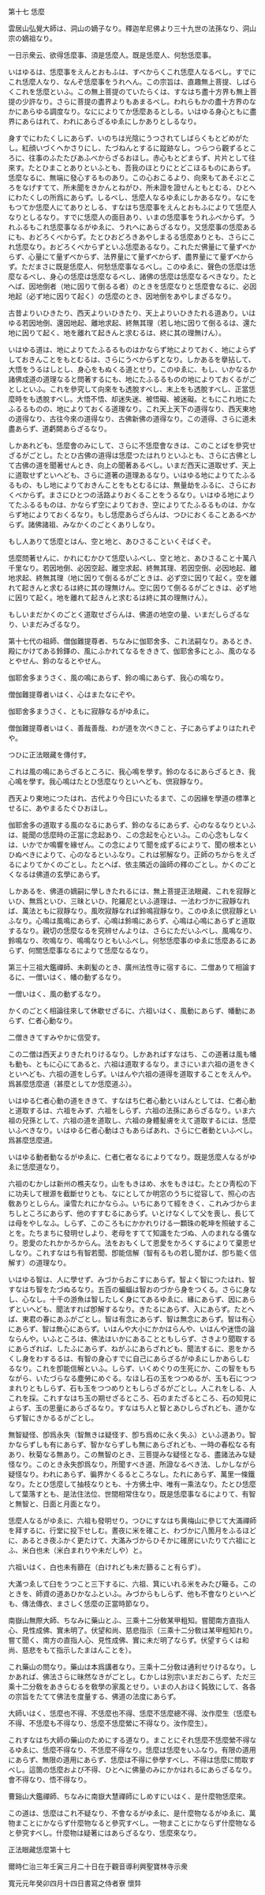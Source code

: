 

第十七 恁麼  

  

 雲居山弘覺大師は、洞山の嫡子なり。釋迦牟尼佛より三十九世の法孫なり、洞山宗の嫡祖なり。  

 一日示衆云、欲得恁麼事、須是恁麼人。既是恁麼人、何愁恁麼事。  

 いはゆるは、恁麼事をえんとおもふは、すべからくこれ恁麼人なるべし。すでにこれ恁麼人なり、なんぞ恁麼事をうれへん。この宗旨は、直趣無上菩提、しばらくこれを恁麼といふ。この無上菩提のていたらくは、すなはち盡十方界も無上菩提の少許なり。さらに菩提の盡界よりもあまるべし。われらもかの盡十方界のなかにあらゆる調度なり。なにによりてか恁麼あるとしる。いはゆる身心ともに盡界にあらはれて、われにあらざるゆゑにしかありとしるなり。  


 身すでにわたくしにあらず、いのちは光陰にうつされてしばらくもとどめがたし。紅顔いづくへかさりにし、たづねんとするに蹤跡なし。つらつら觀ずるところに、往事のふたたびあふべからざるおほし。赤心もとどまらず、片片として往來す。たとひまことありといふとも、吾我のほとりにとどこほるものにあらず。恁麼なるに、無端に發心するものあり。この心おこるより、向來もてあそぶところをなげすてて、所未聞をきかんとねがひ、所未證を證せんともとむる、ひとへにわたくしの所爲にあらず。しるべし、恁麼人なるゆゑにしかあるなり。なにをもつてか恁麼人にてありとしる、すなはち恁麼事をえんとおもふによりて恁麼人なりとしるなり。すでに恁麼人の面目あり、いまの恁麼事をうれふべからず。うれふるもこれ恁麼事なるがゆゑに、うれへにあらざるなり。又恁麼事の恁麼あるにも、おどろくべからず。たとひおどろきあやしまるる恁麼ありとも、さらにこれ恁麼なり。おどろくべからずといふ恁麼あるなり。これただ佛量にて量ずべからず、心量にて量ずべからず、法界量にて量ずべからず、盡界量にて量ずべからず。ただまさに既是恁麼人、何愁恁麼事なるべし。このゆゑに、聲色の恁麼は恁麼なるべし、身心の恁麼は恁麼なるべし、諸佛の恁麼は恁麼なるべきなり。たとへば、因地倒者（地に因りて倒るる者）のときを恁麼なりと恁麼會なるに、必因地起（必ず地に因りて起く）の恁麼のとき、因地倒をあやしまざるなり。  

  

 古昔よりいひきたり、西天よりいひきたり、天上よりいひきたれる道あり。いはゆる若因地倒、還因地起、離地求起、終無其理（若し地に因りて倒るるは、還た地に因りて起く、地を離れて起きんと求むるは、終に其の理無けん）。  

 いはゆる道は、地によりてたふるるものはかならず地によりておく、地によらずしておきんことをもとむるは、さらにうべからずとなり。しかあるを擧拈して、大悟をうるはしとし、身心をもぬくる道とせり。このゆゑに、もし、いかなるか諸佛成道の道理なると問著するにも、地にたふるるものの地によりておくるがごとしといふ。これを參究して向來をも透脫すべし、末上をも透脫すべし、正當恁麼時をも透脫すべし。大悟不悟、却迷失迷、被悟礙、被迷礙。ともにこれ地にたふるるものの、地によりておくる道理なり。これ天上天下の道得なり、西天東地の道得なり、古往今來の道得なり、古佛新佛の道得なり。この道得、さらに道未盡あらず、道虧闕あらざるなり。  

 しかあれども、恁麼會のみにして、さらに不恁麼會なきは、このことばを參究せざるがごとし。たとひ古佛の道得は恁麼つたはれりといふとも、さらに古佛として古佛の道を聞著せんとき、向上の聞著あるべし。いまだ西天に道取せず、天上に道取せずといへども、さらに道著の道理あるなり。いはゆる地によりてたふるるもの、もし地によりておきんことをもとむるには、無量劫をふるに、さらにおくべからず。まさにひとつの活路よりおくることをうるなり。いはゆる地によりてたふるるものは、かならず空によりておき、空によりてたふるるものは、かならず地によりておくるなり。もし恁麼あらざらんは、つひにおくることあるべからず。諸佛諸祖、みなかくのごとくありしなり。  

 もし人ありて恁麼とはん、空と地と、あひさることいくそばくぞ。  

 恁麼問著せんに、かれにむかひて恁麼いふべし、空と地と、あひさること十萬八千里なり。若因地倒、必因空起、離空求起、終無其理、若因空倒、必因地起、離地求起、終無其理（地に因りて倒るるがごときは、必ず空に因りて起く。空を離れて起きんと求むるは終に其の理無けん。空に因りて倒るるがごときは、必ず地に因りて起く。地を離れて起きんと求むるは終に其の理無けん）。  

 もしいまだかくのごとく道取せざらんは、佛道の地空の量、いまだしらざるなり、いまだみざるなり。  

  

 第十七代の祖師、僧伽難提尊者、ちなみに伽耶舍多、これ法嗣なり。あるとき、殿にかけてある鈴鐸の、風にふかれてなるをききて、伽耶舍多にとふ、風のなるとやせん、鈴のなるとやせん。  

 伽耶舍多まうさく、風の鳴にあらず、鈴の鳴にあらず、我心の鳴なり。  

僧伽難提尊者いはく、心はまたなにぞや。  

 伽耶舍多まうさく、ともに寂靜なるがゆゑに。  

僧伽難提尊者いはく、善哉善哉、わが道を次べきこと、子にあらずよりはたれぞや。  

 つひに正法眼藏を傳付す。  

 これは風の鳴にあらざるところに、我心鳴を學す。鈴のなるにあらざるとき、我心鳴を學す。我心鳴はたとひ恁麼なりといへども、倶寂靜なり。  

 西天より東地につたはれ、古代より今日にいたるまで、この因緣を學道の標準とせるに、あやまるたぐひおほし。  

 伽耶舍多の道取する風のなるにあらず、鈴のなるにあらず、心のなるなりといふは、能聞の恁麼時の正當に念起あり、この念起を心といふ。この心念もしなくは、いかでか鳴響を緣ぜん。この念によりて聞を成ずるによりて、聞の根本といひぬべきによりて、心のなるといふなり。これは邪解なり。正師のちからをえざるによりてかくのごとし。たとへば、依主隣近の論師の釋のごとし。かくのごとくなるは佛道の玄學にあらず。  

 しかあるを、佛道の嫡嗣に學しきたれるには、無上菩提正法眼藏、これを寂靜といひ、無爲といひ、三昧といひ、陀羅尼といふ道理は、一法わづかに寂靜なれば、萬法ともに寂靜なり。風吹寂靜なれば鈴鳴寂靜なり。このゆゑに倶寂靜といふなり。心鳴は風鳴にあらず、心鳴は鈴鳴にあらず、心鳴は心鳴にあらずと道取するなり。親切の恁麼なるを究辨せんよりは、さらにただいふべし、風鳴なり、鈴鳴なり、吹鳴なり、鳴鳴なりともいふべし。何愁恁麼事のゆゑに恁麼あるにあらず、何關恁麼事なるによりて恁麼なるなり。  

  

 第三十三祖大鑑禪師、未剃髪のとき、廣州法性寺に宿するに、二僧ありて相論するに、一僧いはく、幡の動ずるなり。  

 一僧いはく、風の動ずるなり。  

 かくのごとく相論往來して休歇せざるに、六祖いはく、風動にあらず、幡動にあらず、仁者心動なり。  

 二僧ききてすみやかに信受す。  

 この二僧は西天よりきたれりけるなり。しかあればすなはち、この道著は風も幡も動も、ともに心にてあると、六祖は道取するなり。まさにいま六祖の道をきくといへども、六祖の道をしらず。いはんや六祖の道得を道取することをえんや。爲甚麼恁麼道（甚麼としてか恁麼道ふ）。  

 いはゆる仁者心動の道をききて、すなはち仁者心動といはんとしては、仁者心動と道取するは、六祖をみず、六祖をしらず、六祖の法孫にあらざるなり。いま六祖の兒孫として、六祖の道を道取し、六祖の身體髪膚をえて道取するには、恁麼いふべきなり。いはゆる仁者心動はさもあらばあれ、さらに仁者動といふべし。爲甚麼恁麼道。  

 いはゆる動者動なるがゆゑに、仁者仁者なるによりてなり。既是恁麼人なるがゆゑに恁麼道なり。  

 六祖のむかしは新州の樵夫なり。山をもきはめ、水をもきはむ。たとひ靑松の下に功夫して根源を截斷せりとも、なにとしてか明窓のうちに從容して、照心の古敎ありとしらん。澡雪たれにかならふ。いちにありて經をきく、これみづからまちしところにあらず、他のすすむるにあらず。いとけなくして父を喪し、長じては母をやしなふ。しらず、このころもにかかれりける一顆珠の乾坤を照破することを。たちまちに發明せしより、老母をすてて知識をたづぬ、人のまれなる儀なり。恩愛のたれかかろからん。法をおもくして恩愛をかろくするによりて棄恩せしなり。これすなはち有智若聞、卽能信解（智有るもの若し聞かば、卽ち能く信解す）の道理なり。  

 いはゆる智は、人に學せず、みづからおこすにあらず。智よく智につたはれ、智すなはち智をたづぬるなり。五百の蝙蝠は智おのづから身をつくる。さらに身なし、心なし。十千の游魚は智したしく身にてあるゆゑに、緣にあらず、因にあらずといへども、聞法すれば卽解するなり。きたるにあらず、入にあらず。たとへば、東君の春にあふがごとし。智は有念にあらず、智は無念にあらず。智は有心にあらず、智は無心にあらず。いはんや大小にかかはらんや、いはんや迷悟の論ならんや。いふところは、佛法はいかにあることともしらず、さきより聞取するにあらざれば、したふにあらず、ねがふにあらざれども、聞法するに、恩をかろくし身をわするるは、有智の身心すでに自己にあらざるがゆゑにしかあらしむるなり。これを卽能信解といふ。しらず、いくめぐりの生死にか、この智をもちながら、いたづらなる塵勞にめぐる。なほし石の玉をつつめるが、玉も石につつまれりともしらず、石も玉をつつめりともしらざるがごとし。人これをしる、人これを採。これすなはち玉の期せざるところ、石のまたざるところ、石の知見によらず、玉の思量にあらざるなり。すなはち人と智とあひしらざれども、道かならず智にきかるるがごとし。  

 無智疑怪、卽爲永失（智無きは疑怪す、卽ち爲めに永く失ふ）といふ道あり。智かならずしも有にあらず、智かならずしも無にあらざれども、一時の春松なる有あり、秋菊なる無あり。この無智のとき、三菩提みな疑怪となる、盡諸法みな疑怪なり。このとき永失卽爲なり。所聞すべき道、所證なるべき法、しかしながら疑怪なり。われにあらず、徧界かくるるところなし。たれにあらず、萬里一條鐵なり。たとひ恁麼して抽枝なりとも、十方佛土中、唯有一乘法なり。たとひ恁麼して葉落すとも、是法住法位、世間相常住なり。既是恁麼事なるによりて、有智と無智と、日面と月面となり。  

 恁麼人なるがゆゑに、六祖も發明せり。つひにすなはち黄梅山に參じて大滿禪師を拜するに、行堂に投下せしむ。晝夜に米を碓こと、わづかに八箇月をふるほどに、あるとき夜ふかく更たけて、大滿みづからひそかに碓房にいたりて六祖にとふ、米白也未（米白まれりや未だしや）と。  

 六祖いはく、白也未有篩在（白けれども未だ篩ること有らず）。  

 大滿つゑして臼をうつこと三下するに、六祖、箕にいれる米をみたび簸る。このときを、師資の道あひかなふといふ。みづからもしらず、他も不會なりといへども、傳法傳衣、まさしく恁麼の正當時節なり。  

  

 南嶽山無際大師、ちなみに藥山とふ、三乘十二分敎某甲粗知。嘗聞南方直指人心、見性成佛、實未明了。伏望和尚、慈悲指示（三乘十二分敎は某甲粗知れり。嘗て聞く、南方の直指人心、見性成佛、實に未だ明了ならず。伏望すらくは和尚、慈悲をもて指示したまはんことを）。  

 これ藥山の問なり。藥山は本爲講者なり。三乘十二分敎は通利せりけるなり。しかあれば、佛法さらに昧然なきがごとし。むかしは別宗いまだおこらず、ただ三乘十二分敎をあきらむるを敎學の家風とせり。いまの人おほく鈍致にして、各各の宗旨をたてて佛法を度量する、佛道の法度にあらず。  

 大師いはく、恁麼也不得、不恁麼也不得、恁麼不恁麼總不得、汝作麼生（恁麼も不得、不恁麼も不得なり、恁麼不恁麼縈に不得なり。汝作麼生）。  

 これすなはち大師の藥山のためにする道なり。まことにそれ恁麼不恁麼縈不得なるゆゑに、恁麼不得なり、不恁麼不得なり。恁麼は恁麼をいふなり。有限の道用にあらず、無限の道用にあらず、恁麼は不得に參學すべし、不得は恁麼に問取すべし。這箇の恁麼および不得、ひとへに佛量のみにかかはれるにあらざるなり。會不得なり、悟不得なり。  

  

 曹谿山大鑑禪師、ちなみに南嶽大慧禪師にしめすにいはく、是什麼物恁麼來。  

 この道は、恁麼はこれ不疑なり、不會なるがゆゑに、是什麼物なるがゆゑに、萬物まことにかならず什麼物なると參究すべし。一物まことにかならず什麼物なると參究すべし。什麼物は疑著にはあらざるなり、恁麼來なり。  

  

正法眼藏恁麼第十七  

  

 爾時仁治三年壬寅三月二十日在于觀音導利興聖寶林寺示衆  

寬元元年癸卯四月十四日書寫之侍者寮 懷弉  

  



